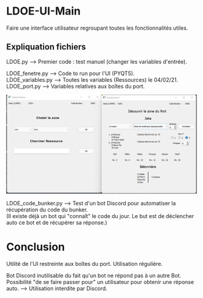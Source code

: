 # LDOE-UI-Main
Faire une interface utilisateur regroupant toutes les fonctionnalités utiles.  

## Expliquation fichiers
LDOE.py --> Premier code : test manuel (changer les variables d'entrée).  

LDOE_fenetre.py   --> Code to run pour l'UI (PYQT5).  
LDOE_variables.py --> Toutes les variables (Ressources) le 04/02/21.  
LDOE_port.py      --> Variables relatives aux boîtes du port.  

![This is an image](/UI.png)

LDOE_code_bunker.py -->  Test d'un bot Discord pour automatiser la récupération du code du bunker.  
(Il existe déjà un bot qui "connaît" le code du jour. Le but est de déclencher auto ce bot et de récupérer sa réponse.)  

# Conclusion
Utilité de l'UI restreinte aux boîtes du port. Utilisation régulière.  

Bot Discord inutilisable du fait qu'un bot ne répond pas à un autre Bot.  
Possibilité "de se faire passer pour" un utilisateur pour obtenir une réponse auto. --> Utilisation interdite par Discord.  
